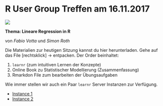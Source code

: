 # R User Group Treffen am 16.11.2017

![](17_11_16_lineare_regression/learnr/images/lineareg.png)

**Thema: Lineare Regression in R**

von *Fabio Votta* und *Simon Roth*

Die Materialien zur heutigen Sitzung kannst du hier herunterladen. Gehe auf das File [rechtsklick] -> entpacken. Der Order beinhaltet:

1. `learnr` (zum intuitiven Lernen der Konzepte)
2. Online Book zu Statistischer Modellierung (Zusammenfassung)
3. Rmarkdon File zum bearbeiten der Übungsaufgaben

Wie immer stellen wir auch ein Paar `learnr` Server Instanzen zur Verfügung.

* [Instance 1](https://favstats.shinyapps.io/linear_model/)
* [Instance 2](https://favstats.shinyapps.io/linear1/)
